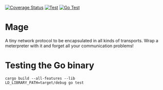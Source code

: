 [![Coverage Status](https://coveralls.io/repos/github/dzervas/libmage/badge.svg?branch=master)](https://coveralls.io/github/dzervas/libmage?branch=master)
[![Test](https://github.com/dzervas/libmage/workflows/Test/badge.svg)](https://github.com/dzervas/libmage/actions?query=workflow%3ATest)
[![Go Test](https://github.com/dzervas/libmage/workflows/Go%20Test/badge.svg)](https://github.com/dzervas/libmage/actions?query=workflow%3A%22Go+Test%22)

# Mage

A tiny network protocol to be encapsulated in all kinds of transports.
Wrap a meterpreter with it and forget all your communication problems!

# Testing the Go binary

```shell script
cargo build --all-features --lib
LD_LIBRARY_PATH=target/debug go test
```
